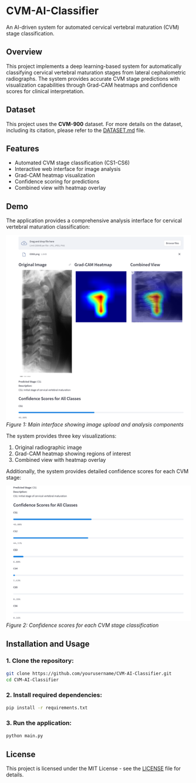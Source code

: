 # CVM-AI-Classifier

An AI-driven system for automated cervical vertebral maturation (CVM) stage classification.

## Overview

This project implements a deep learning-based system for automatically classifying cervical vertebral maturation stages from lateral cephalometric radiographs. The system provides accurate CVM stage predictions with visualization capabilities through Grad-CAM heatmaps and confidence scores for clinical interpretation.

## Dataset

This project uses the **CVM-900** dataset. For more details on the dataset, including its citation, please refer to the [DATASET.md](./DATASET.md) file.

## Features

- Automated CVM stage classification (CS1-CS6)
- Interactive web interface for image analysis
- Grad-CAM heatmap visualization
- Confidence scoring for predictions
- Combined view with heatmap overlay

## Demo

The application provides a comprehensive analysis interface for cervical vertebral maturation classification:

![User Interface](/screenshots/interface.png)
*Figure 1: Main interface showing image upload and analysis components*

The system provides three key visualizations:
1. Original radiographic image
2. Grad-CAM heatmap showing regions of interest
3. Combined view with heatmap overlay

Additionally, the system provides detailed confidence scores for each CVM stage:

![Confidence Scores](/screenshots/confidence-scores.png)
*Figure 2: Confidence scores for each CVM stage classification*

## Installation and Usage

### 1. Clone the repository:
```bash
git clone https://github.com/yourusername/CVM-AI-Classifier.git
cd CVM-AI-Classifier
```

### 2. Install required dependencies:
```bash
pip install -r requirements.txt
```

### 3. Run the application:
```bash
python main.py
```

## License

This project is licensed under the MIT License - see the [LICENSE](LICENSE) file for details.
